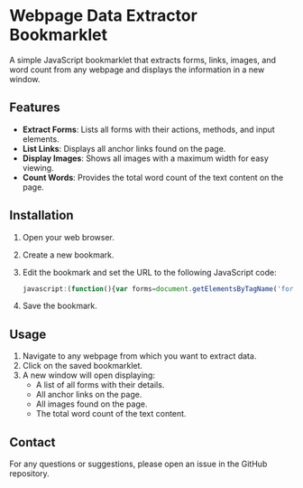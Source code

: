 # Webpage Data Extractor Bookmarklet

A simple JavaScript bookmarklet that extracts forms, links, images, and word count from any webpage and displays the information in a new window.

## Features

- **Extract Forms**: Lists all forms with their actions, methods, and input elements.
- **List Links**: Displays all anchor links found on the page.
- **Display Images**: Shows all images with a maximum width for easy viewing.
- **Count Words**: Provides the total word count of the text content on the page.

## Installation

1. Open your web browser.
2. Create a new bookmark.
3. Edit the bookmark and set the URL to the following JavaScript code:

    ```javascript
    javascript:(function(){var forms=document.getElementsByTagName('form');var links=document.getElementsByTagName('a');var images=document.getElementsByTagName('img');var bodyText=document.body.innerText;var wordCount=bodyText.split(/\s+/).filter(function(word){return word.length>0;}).length;var newWindow=window.open('','','width=800,height=600');newWindow.document.write('<html><head><title>Extracted Data</title>');newWindow.document.write('<style>body{font-family:Arial,sans-serif}table{width:100%;border-collapse:collapse;margin-bottom:20px}th,td{border:1px solid #ddd;padding:8px;text-align:left}th{background-color:#f2f2f2}tr:nth-child(even){background-color:#f9f9f9}h2{background-color:#4CAF50;color:white;padding:10px}</style></head><body>');newWindow.document.write('<h2>Forms:</h2>');for(var i=0;i<forms.length;i++){var form=forms[i];newWindow.document.write('<table><tr><th colspan="3">Form '+(i+1)+'</th></tr>');newWindow.document.write('<tr><td>Action</td><td colspan="2">'+(form.action||'N/A')+'</td></tr>');newWindow.document.write('<tr><td>Method</td><td colspan="2">'+(form.method||'get')+'</td></tr>');newWindow.document.write('<tr><th>Name</th><th>Type</th><th>Value</th></tr>');for(var j=0;j<form.elements.length;j++){var element=form.elements[j];var value=element.value||'N/A';if(element.type==='checkbox'||element.type==='radio'){value=element.checked?'on':'off'}newWindow.document.write('<tr><td>'+(element.name||'N/A')+'</td><td>'+(element.type||'N/A')+'</td><td>'+value+'</td></tr>')}newWindow.document.write('</table>')}newWindow.document.write('<h2>Links:</h2><table><tr><th>Link</th></tr>');for(var i=0;i<links.length;i++){newWindow.document.write('<tr><td><a href="'+links[i].href+'" target="_blank">'+links[i].href+'</a></td></tr>')}newWindow.document.write('</table>');newWindow.document.write('<h2>Images:</h2>');for(var i=0;i<images.length;i++){newWindow.document.write('<img src="'+images[i].src+'" style="max-width:100%;display:block;margin-bottom:10px;">')}newWindow.document.write('<h2>Word Count:</h2><p>'+wordCount+' words</p>');newWindow.document.write('</body></html>');newWindow.document.close();})();
    ```

4. Save the bookmark.

## Usage

1. Navigate to any webpage from which you want to extract data.
2. Click on the saved bookmarklet.
3. A new window will open displaying:
   - A list of all forms with their details.
   - All anchor links on the page.
   - All images found on the page.
   - The total word count of the text content.



## Contact

For any questions or suggestions, please open an issue in the GitHub repository.

